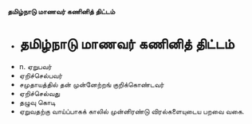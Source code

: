 **தமிழ்நாடு மாணவர் கணினித் திட்டம்**
- # தமிழ்நாடு மாணவர் கணினித் திட்டம்
- n. ஏறுபவர்
- ஏறிச்செல்பவர்
- சமுதாயத்தில் தன் முன்னேற்றங் குறிக்கொண்டவர்
- ஏறிச்செல்வது
- தழுவு கொடி
- ஏறுவதற்கு வாய்ப்பாகக் காலில் முன்னிரண்டு விரல்களையுடைய பறவை வகை.

